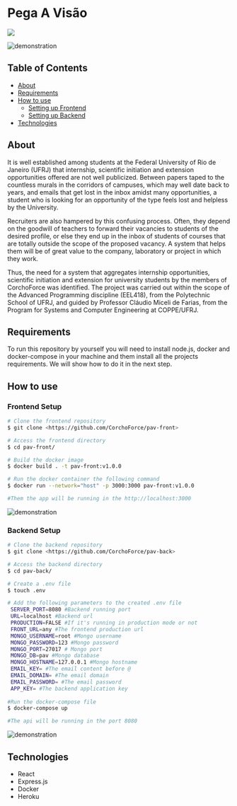 # Pega A Visão
<a href="https://codeclimate.com/github/CorchoForce/pav-front/maintainability"><img src="https://api.codeclimate.com/v1/badges/ed702d3a9cbf7cd49529/maintainability" /></a>

![demonstration](https://cdn.discordapp.com/attachments/539836343094870016/843711539256754196/pav.gif)
## Table of Contents

<!--ts-->

- [About](#about)
- [Requirements](#requirements)
- [How to use](#how-to-use)
  - [Setting up Frontend](#frontend-setup)
  - [Setting up Backend](#backend-setup)
- [Technologies](#technologies)
<!--te-->

## About

It is well established among students at the Federal University of Rio de Janeiro (UFRJ) that internship, scientific initiation and extension opportunities offered are not well publicized. Between papers taped to the countless murals in the corridors of campuses, which may well date back to years, and emails that get lost in the inbox amidst many opportunities, a student who is looking for an opportunity of the type feels lost and helpless by the University.

Recruiters are also hampered by this confusing process. Often, they depend on the goodwill of teachers to forward their vacancies to students of the desired profile, or else they end up in the inbox of students of courses that are totally outside the scope of the proposed vacancy. A system that helps them will be of great value to the company, laboratory or project in which they work.

Thus, the need for a system that aggregates internship opportunities, scientific initiation and extension for university students by the members of CorchoForce was identified. The project was carried out within the scope of the Advanced Programming discipline (EEL418), from the Polytechnic School of UFRJ, and guided by Professor Cláudio Miceli de Farias, from the Program for Systems and Computer Engineering at COPPE/UFRJ.

## Requirements

To run this repository by yourself you will need to install node.js, docker and docker-compose in your machine and them install all the projects requirements. We will show how to do it in the next step.

## How to use

### Frontend Setup

```bash
# Clone the frontend repository
$ git clone <https://github.com/CorchoForce/pav-front>

# Access the frontend directory
$ cd pav-front/

# Build the docker image
$ docker build . -t pav-front:v1.0.0

# Run the docker container the following command
$ docker run --network="host" -p 3000:3000 pav-front:v1.0.0

#Them the app will be running in the http://localhost:3000
```

![demonstration](https://cdn.discordapp.com/attachments/836348442409828385/843592891661811742/unknown.png)

### Backend Setup

```bash
# Clone the backend repository
$ git clone <https://github.com/CorchoForce/pav-back>

# Access the backend directory
$ cd pav-back/

# Create a .env file
$ touch .env

# Add the following parameters to the created .env file
 SERVER_PORT=8080 #Backend running port
 URL=localhost #Backend url
 PRODUCTION=FALSE #If it's running in production mode or not
 FRONT_URL=any #The frontend production url
 MONGO_USERNAME=root #Mongo username
 MONGO_PASSWORD=123 #Mongo password
 MONGO_PORT=27017 # Mongo port
 MONGO_DB=pav #Mongo database
 MONGO_HOSTNAME=127.0.0.1 #Mongo hostname
 EMAIL_KEY= #The email content before @
 EMAIL_DOMAIN= #The email domain
 EMAIL_PASSWORD= #The email password
 APP_KEY= #The backend application key
 
#Run the docker-compose file
$ docker-compose up

#The api will be running in the port 8080
```

![demonstration](https://cdn.discordapp.com/attachments/836348442409828385/843592277590802442/unknown.png)

## Technologies

- React
- Express.js
- Docker
- Heroku
